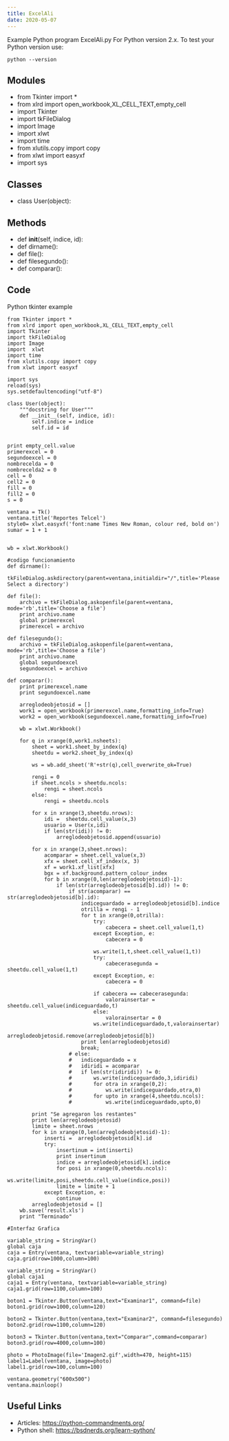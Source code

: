 ```yaml
---
title: ExcelAli
date: 2020-05-07
---
```

Example Python program ExcelAli.py
For Python version 2.x.
To test your Python version use:

    python --version

## Modules

* from Tkinter import *
* from xlrd import open_workbook,XL_CELL_TEXT,empty_cell
* import Tkinter
* import tkFileDialog
* import Image
* import  xlwt
* import time
* from xlutils.copy import copy
* from xlwt import easyxf
* import sys

## Classes

* class User(object):

## Methods

* 	def __init__(self, indice, id):
* def dirname():					
* def file():
* def filesegundo():
* def comparar():

## Code

Python tkinter example

    from Tkinter import *
    from xlrd import open_workbook,XL_CELL_TEXT,empty_cell
    import Tkinter
    import tkFileDialog
    import Image
    import  xlwt
    import time
    from xlutils.copy import copy
    from xlwt import easyxf
    
    import sys
    reload(sys)
    sys.setdefaultencoding("utf-8")
    
    class User(object):
    	"""docstring for User"""
    	def __init__(self, indice, id):
    		self.indice = indice
    		self.id = id
    
    
    print empty_cell.value
    primerexcel = 0
    segundoexcel = 0
    nombrecelda = 0
    nombrecelda2 = 0
    cell = 0
    cell2 = 0
    fill = 0
    fill2 = 0
    s = 0
    
    ventana = Tk()
    ventana.title('Reportes Telcel')
    style0= xlwt.easyxf('font:name Times New Roman, colour red, bold on')
    sumar = 1 + 1
    
    
    wb = xlwt.Workbook()
     
    #codigo funcionamiento
    def dirname():					
    	tkFileDialog.askdirectory(parent=ventana,initialdir="/",title='Please Select a directory')
    
    def file():
    	archivo = tkFileDialog.askopenfile(parent=ventana, mode='rb',title='Choose a file')
    	print archivo.name
    	global primerexcel
    	primerexcel = archivo
    
    def filesegundo():
    	archivo = tkFileDialog.askopenfile(parent=ventana, mode='rb',title='Choose a file')
    	print archivo.name
    	global segundoexcel
    	segundoexcel = archivo
    
    def comparar():
    	print primerexcel.name
    	print segundoexcel.name
    
    	arreglodeobjetosid = []
    	work1 = open_workbook(primerexcel.name,formatting_info=True)	
    	work2 = open_workbook(segundoexcel.name,formatting_info=True)
    
    	wb = xlwt.Workbook()
    
    	for q in xrange(0,work1.nsheets):
    		sheet = work1.sheet_by_index(q)
    		sheetdu = work2.sheet_by_index(q)		
    	
    		ws = wb.add_sheet('R'+str(q),cell_overwrite_ok=True)
    
    		rengi = 0
    		if sheet.ncols > sheetdu.ncols:
    			rengi = sheet.ncols
    		else:
    			rengi = sheetdu.ncols
    
    		for x in xrange(3,sheetdu.nrows):
    			idi =  sheetdu.cell_value(x,3)
    			usuario = User(x,idi)
    			if len(str(idi)) != 0:
    				arreglodeobjetosid.append(usuario)
    		
    		for x in xrange(3,sheet.nrows):
    			acomparar = sheet.cell_value(x,3)
    			xfx = sheet.cell_xf_index(x, 3)
    			xf = work1.xf_list[xfx]
    			bgx = xf.background.pattern_colour_index
    			for b in xrange(0,len(arreglodeobjetosid)-1):
    				if len(str(arreglodeobjetosid[b].id)) != 0:
    					if str(acomparar) == str(arreglodeobjetosid[b].id):
    						indiceguardado = arreglodeobjetosid[b].indice
    						otrilla = rengi - 1
    						for t in xrange(0,otrilla):
    							try:
    								cabecera = sheet.cell_value(1,t)
    							except Exception, e:
    								cabecera = 0
    							
    							ws.write(1,t,sheet.cell_value(1,t))
    							try:
    								cabecerasegunda = sheetdu.cell_value(1,t)
    							except Exception, e:
    								cabecera = 0
    																
    							if cabecera == cabecerasegunda:
    								valorainsertar = sheetdu.cell_value(indiceguardado,t)	
    							else:
    								valorainsertar = 0
    							ws.write(indiceguardado,t,valorainsertar)
    						arreglodeobjetosid.remove(arreglodeobjetosid[b])
    						print len(arreglodeobjetosid)
    						break;
    					# else:
    					# 	indiceguardado = x
    					#  	idiridi = acomparar
    					#  	if len(str(idiridi)) != 0:					 		
    					# 	 	ws.write(indiceguardado,3,idiridi)
    					# 	 	for otra in xrange(0,2):
    					# 	 		ws.write(indiceguardado,otra,0)
    					# 	 	for upto in xrange(4,sheetdu.ncols):
    					# 	 		ws.write(indiceguardado,upto,0)
    					
    		print "Se agregaron los restantes"
    		print len(arreglodeobjetosid)
    		limite = sheet.nrows
    		for k in xrange(0,len(arreglodeobjetosid)-1):
    			inserti =  arreglodeobjetosid[k].id
    			try:
    				insertinum = int(inserti)
    				print insertinum
    				indice = arreglodeobjetosid[k].indice
    				for posi in xrange(0,sheetdu.ncols):
    					ws.write(limite,posi,sheetdu.cell_value(indice,posi))
    				limite = limite + 1
    			except Exception, e:
    				continue
    		arreglodeobjetosid = []
    	wb.save('result.xls')
    	print "Terminado"
    
    #Interfaz Grafica
    
    variable_string = StringVar()
    global caja
    caja = Entry(ventana, textvariable=variable_string)
    caja.grid(row=1000,column=100)
    
    variable_string = StringVar()
    global caja1
    caja1 = Entry(ventana, textvariable=variable_string)
    caja1.grid(row=1100,column=100)
     
    boton1 = Tkinter.Button(ventana,text="Examinar1", command=file)
    boton1.grid(row=1000,column=120)
    
    boton2 = Tkinter.Button(ventana,text="Examinar2", command=filesegundo)
    boton2.grid(row=1100,column=120)
     
    boton3 = Tkinter.Button(ventana,text="Comparar",command=comparar)
    boton3.grid(row=4000,column=100)
    
    photo = PhotoImage(file='Imagen2.gif',width=470, height=115)
    label1=Label(ventana, image=photo)
    label1.grid(row=100,column=100)
    
    ventana.geometry("600x500") 
    ventana.mainloop()
    

## Useful Links

- Articles: https://python-commandments.org/
- Python shell: https://bsdnerds.org/learn-python/
